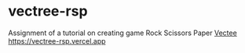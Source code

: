# vectree-rsp
Assignment of a tutorial on creating game Rock Scissors Paper  [Vectee](https://vectree.ru/)
https://vectree-rsp.vercel.app
